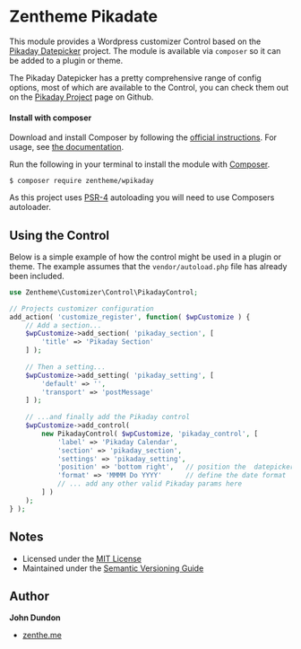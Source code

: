 # Zentheme Pikadate
This module provides a Wordpress customizer Control based on the [Pikaday Datepicker](https://github.com/dbushell/Pikaday) project. The module is available via `composer` so it can be added to a plugin or theme. 

The Pikaday Datepicker has a pretty comprehensive range of config options, most of which are available to the Control, you can check them out on the [Pikaday Project](https://github.com/dbushell/Pikaday) page on Github.

#### Install with composer
Download and install Composer by following the [official instructions](https://getcomposer.org/download/).
For usage, see [the documentation](https://getcomposer.org/doc/).

Run the following in your terminal to install the module with [Composer](https://getcomposer.org/).

```
$ composer require zentheme/wpikaday
```

As this project uses [PSR-4](http://www.php-fig.org/psr/psr-4/) autoloading you will need to use Composers autoloader.

## Using the Control
Below is a simple example of how the control might be used in a plugin or theme. The example assumes that the `vendor/autoload.php` file has already been included.

```php
use Zentheme\Customizer\Control\PikadayControl;

// Projects customizer configuration
add_action( 'customize_register', function( $wpCustomize ) {
    // Add a section...
    $wpCustomize->add_section( 'pikaday_section', [
        'title' => 'Pikaday Section'
    ] );
    
    // Then a setting...
    $wpCustomize->add_setting( 'pikaday_setting', [
        'default' => '',
        'transport' => 'postMessage'
    ] );
    
    // ...and finally add the Pikaday control
    $wpCustomize->add_control( 
        new PikadayControl( $wpCustomize, 'pikaday_control', [
            'label' => 'Pikaday Calendar',
            'section' => 'pikaday_section',
            'settings' => 'pikaday_setting',
            'position' => 'bottom right',   // position the  datepicker
            'format' => 'MMMM Do YYYY'      // define the date format
            // ... add any other valid Pikaday params here
        ] )
    );
} );
```

## Notes
* Licensed under the [MIT License](https://github.com/zentheme/wpikaday/blob/master/LICENSE)
* Maintained under the [Semantic Versioning Guide](http://semver.org)

## Author

**John Dundon**

* [zenthe.me](http://zenthe.me)